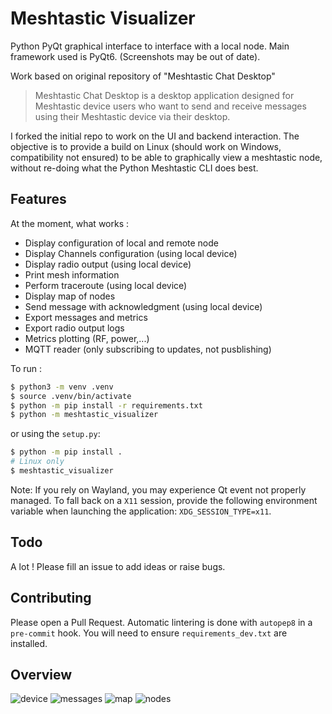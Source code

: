 # Meshtastic Visualizer
Python PyQt graphical interface to interface with a local node.
Main framework used is PyQt6. (Screenshots may be out of date).

Work based on original repository of "Meshtastic Chat Desktop"

> Meshtastic Chat Desktop is a desktop application designed for Meshtastic device users who want to send and receive messages using their Meshtastic device via their desktop.

I forked the initial repo to work on the UI and backend interaction.  The objective is to provide a build on Linux (should work on Windows, compatibility not ensured) to be able to graphically view a meshtastic node, without re-doing what the Python Meshtastic CLI does best.

## Features
At the moment, what works :
* Display configuration of local and remote node
* Display Channels configuration (using local device)
* Display radio output (using local device)
* Print mesh information
* Perform traceroute (using local device)
* Display map of nodes
* Send message with acknowledgment (using local device)
* Export messages and metrics
* Export radio output logs
* Metrics plotting (RF, power,...)
* MQTT reader (only subscribing to updates, not pusblishing)

To run :
```bash
$ python3 -m venv .venv
$ source .venv/bin/activate
$ python -m pip install -r requirements.txt
$ python -m meshtastic_visualizer
```

or using the `setup.py`:

```bash
$ python -m pip install .
# Linux only
$ meshtastic_visualizer
```

Note: If you rely on Wayland, you may experience Qt event not properly managed. To fall back on a `X11` session, provide the following environment variable when launching the application: `XDG_SESSION_TYPE=x11`.

## Todo
A lot ! Please fill an issue to add ideas or raise bugs.

## Contributing
Please open a Pull Request.
Automatic lintering is done with `autopep8` in a `pre-commit` hook. You will need to ensure `requirements_dev.txt` are installed.

## Overview
![device](https://github.com/user-attachments/assets/6dd2cc67-9551-4d74-b108-7bcd8809b1d4)
![messages](https://github.com/user-attachments/assets/58bdd168-4677-465e-942f-0585cddfba87)
![map](https://github.com/user-attachments/assets/e43c9a0e-6720-4373-9102-2badc368e777)
![nodes](https://github.com/user-attachments/assets/0c33695d-e11e-4200-b346-7fc696817a63)


